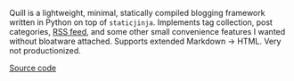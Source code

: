 Quill is a lightweight, minimal, statically compiled blogging framework written in Python on top of `staticjinja`. Implements tag collection, post categories, [RSS feed](feed.xml), and some other small convenience features I wanted without bloatware attached. Supports extended Markdown -> HTML. Very not productionized.

[Source code](https://github.com/rfong/quill-blog/)
